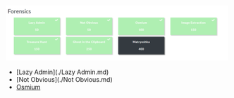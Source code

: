 ![Forensics](./sources/forensics.png)

- [Lazy Admin](./Lazy Admin.md)
- [Not Obvious](./Not Obvious.md)
- [Osmium](./Osmium.md)
